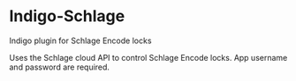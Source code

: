 # Indigo-Schlage
Indigo plugin for Schlage Encode locks

Uses the Schlage cloud API to control Schlage Encode locks.  App username and password are required.

